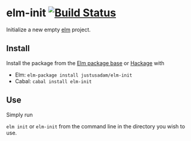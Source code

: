 # elm-init [![Build Status](https://travis-ci.org/JustusAdam/elm-init.svg?branch=master)](https://travis-ci.org/JustusAdam/elm-init)

Initialize a new empty [elm](//elm-lang.org) project.

## Install

Install the package from the [Elm package base](//package.elm-lang.org) or [Hackage](//hackage.haskell.org/packages/elm-init) with

- Elm:
    `elm-package install justusadam/elm-init`
- Cabal:
    `cabal install elm-init`

## Use

Simply run

`elm init` or `elm-init` from the command line in the directory you wish to use.

